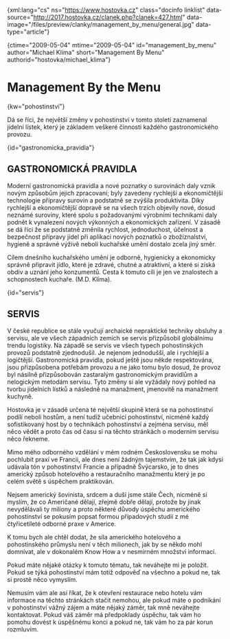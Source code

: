 
{xml:lang="cs" ns="https://www.hostovka.cz" class="docinfo linklist" data-source="http://2017.hostovka.cz/clanek.php?clanek=427.html" data-image="/files/preview/clanky/management\_by\_menu/general.jpg" data-type="article"}

{ctime="2009-05-04" mtime="2009-05-04" id="management\_by\_menu" author="Michael Klíma" short="Management By Menu" authorid="hostovka/michael_klima"}

# Management By the Menu

<!-- generated attribute kw by user_udpatekw.sh on 2019-04-16, do not edit -->

{kw="pohostinství"}

Dá se říci, že největší změny v pohostinství v tomto století zaznamenal jídelní lístek, který je základem veškeré činnosti každého gastronomického provozu.

{id="gastronomicka_pravidla"}

## GASTRONOMICKÁ PRAVIDLA

Moderní gastronomická pravidla a nové poznatky o surovinách daly vznik novým způsobům jejich zpracovaní; byly zavedeny rychlejší a ekonomičtější technologie přípravy surovin a podstatně se zvýšila produktivita. Díky rychlejší a ekonomičtější dopravě se na všech trzích objevily nové, dosud neznámé suroviny, které spolu s požadovanými výrobními technikami daly podnět k vynalezení nových výkonných a ekonomických zařízení. V zásadě se dá říci že se podstatně změnila rychlost, jednoduchost, účelnost a bezpečnost přípravy jídel při aplikaci nových poznatků o zbožíznalství, hygieně a správné výživě neboli kuchařské umění dostalo zcela jiný směr.

Cílem dnešního kuchařského umění je odborně, hygienicky a ekonomicky správně připravit jídlo, které je zdravé, chutné a atraktivní, a které si získá obdiv a uznání jeho konzumentů. Cesta k tomuto cíli je jen ve znalostech a schopnostech kuchaře. (M.D. Klíma).

{id="servis"}

## SERVIS

V české republice se stále vyučují archaické nepraktické techniky obsluhy a servisu, ale ve všech západních zemích se servis přizpůsobil globálnímu trendu logistiky. Na západě se servis ve všech typech pohostinských provozů podstatně zjednodušil. Je nejenom jednodušší, ale i rychlejší a logičtější. Gastronomická pravidla, pokud ještě jsou někde respektována, jsou přizpůsobena potřebám provozu a ne jako tomu bylo dosud, že provoz byl násilně přizpůsobován zastaralým gastronomickým pravidlům a nelogickým metodám servisu. Tyto změny si ale vyžádaly nový pohled na tvorbu jídelních lístků a následně na manažment, jmenovitě na manažment kuchyně.

Hostovka je v zásadě určena té největší skupině která se na pohostinství podílí neboli hostům, a není tudíž učebnicí pohostinství, nicméně každý sofistikovaný host by o technikách pohostinství a zejména servisu, měl něco vědět a proto čas od času si na těchto stránkách o moderním servisu něco řekneme.

Mimo mého odborného vzdělání v mém rodném Československu se mohu pochlubit praxí ve Francii, ale dnes není žádným tajemstvím, že tak jak kdysi udávala tón v pohostinství Francie a případně Švýcarsko, je to dnes americký způsob hotelového a restauračního manažmentu který je po celém světě s úspěchem praktikován.

Nejsem americký šovinista, srdcem a duší jsme stále Čech, nicméně si myslím, že co Američané dělají, zřejmě dobře dělají, protože by jinak nevydělávali ty miliony a proto některé důvody úspěchu amerického pohostinství se pokusím popsat formou případových studií z mé čtyřicetileté odborné praxe v Americe.

K tomu bych ale chtěl dodat, že síla amerického hotelového a pohostinského průmyslu není v těch milionech, jak by se někdo mohl domnívat, ale v dokonalém Know How a v nesmírném množství informací.

Pokud máte nějaké otázky k tomuto tématu, tak neváhejte mi je položit. Pokud se týká pohostinství mám totiž odpověď na všechno a pokud ne, tak si prostě něco vymyslím.

Nemusím vám ale asi říkat, že k otevření restaurace nebo hotelu vám informace na těchto stránkách stačit nemohou, ale pokud máte o podnikání v pohostinství vážný zájem a máte nějaký záměr, tak mně neváhejte kontaktovat. Pokud váš záměr má předpoklady úspěchu, tak vám ho pomohu dovést k úspěšnému konci a pokud ne, tak vám ho za pár korun rozmluvím.

